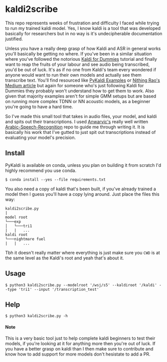 # kaldi2scribe 

This repo represents weeks of frustration and difficulty I faced while trying to run my trained kaldi model. Yes, I know kaldi is a tool that was developed basically for researchers but in no way is it's undecipherable documentation justified.

Unless you have a really deep grasp of how Kaldi and ASR in general works you'll basically be getting no where. If you've been in a similar situation where you've followed the notorious [Kaldi for Dummies](https://kaldi-asr.org/doc/kaldi_for_dummies.html) tutorial and finally want to reap the fruits of your labour and see audio being transcribed, you'd be out of luck. It's as if no one from Kaldi's team every wondered if anyone would want to run their own models and actually see them transcribe text. You'll find resourced like [PyKaldi Examples](https://github.com/pykaldi/pykaldi/tree/master/examples) or [Nithing Rao's Medium article](https://medium.com/@nithinraok_/decoding-an-audio-file-using-a-pre-trained-model-with-kaldi-c1d7d2fe3dc5) but again for someone who's just following Kaldi for Dummies they probably won't understand how to get them to work. Also given that majority examples aren't for simple GMM setups but are based on running more complex TDNN or NN acoustic models, as a beginner you're going to have a hard time.

So I've made this small tool that takes in audio files, your model, and kaldi and spits out their transcriptions. I used [Anwarvic's](https://github.com/Anwarvic) really well written [Arabic-Speech-Recognition](https://github.com/Anwarvic/Arabic-Speech-Recognition/tree/master/Kaldi) repo to guide me through writing it. It is basically his work that I've gutted to just spit out transcriptions instead of evaluating your model's precision.

## Install
PyKaldi is available on conda, unless you plan on building it from scratch I'd highly recommend you use conda.
```
$ conda install --yes --file requirements.txt
```
You also need a copy of kaldi that's been built, if you've already trained a model then I guess you'll have a copy lying around. Just place the files this way:
```
kaldi2scribe.py
|
model root
└───exp
│   └───tri1
|   |   ...
kaldi root
└───nightmare fuel
|   |   ...
```
Tbh it doesn't really matter where everything is just make sure you `CWD` is at the same level as the Kaldi's root and yeah that's about it. 

## Usage
```
$ python3 kaldi2scribe.py --modelroot '/wsj/s5' --kaldiroot '/kaldi' --type 'tri1' --input '/transcription_test'
```
## Help
```
$ python3 kaldi2scribe.py -h
```
#### Note
This is a very basic tool just to help complete kaldi beginners to test their models, if you're looking at it for anything more then you're out of luck. If you have a better grasp on kaldi than I then make sure to contribute and know how to add support for more models don't hesistate to add a PR. 
